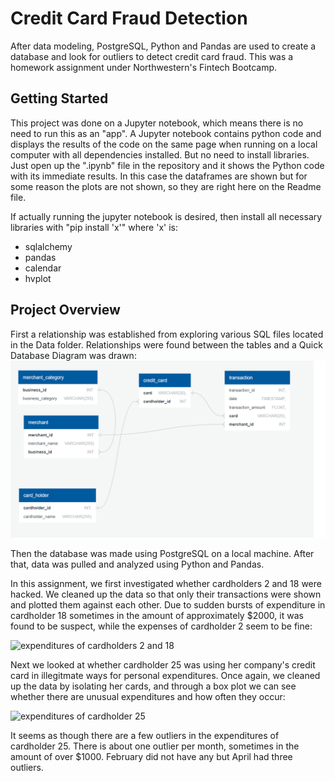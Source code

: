 # Credit Card Fraud Detection

After data modeling, PostgreSQL, Python and Pandas are used to create a database and look for outliers to detect credit card fraud. This was a homework assignment under Northwestern's Fintech Bootcamp.

## Getting Started

This project was done on a Jupyter notebook, which means there is no need to run this as an "app". A Jupyter notebook contains python code and displays the results of the code on the same page when running on a local computer with all dependencies installed. But no need to install libraries. Just open up the ".ipynb" file in the repository and it shows the Python code with its immediate results. In this case the dataframes are shown but for some reason the plots are not shown, so they are right here on the Readme file. 

If actually running the jupyter notebook is desired, then install all necessary libraries with "pip install 'x'" where 'x' is:
- sqlalchemy
- pandas
- calendar
- hvplot

## Project Overview
First a relationship was established from exploring various SQL files located in the Data folder. Relationships were found between the tables and a Quick Database Diagram was drawn:
![Quick Database Diagram](Data/QuickDBD.png)

Then the database was made using PostgreSQL on a local machine. After that, data was pulled and analyzed using Python and Pandas. 

In this assignment, we first investigated whether cardholders 2 and 18 were hacked. We cleaned up the data so that only their transactions were shown and plotted them against each other. Due to sudden bursts of expenditure in cardholder 18 sometimes in the amount of approximately $2000, it was found to be suspect, while the expenses of cardholder 2 seem to be fine:

![expenditures of cardholders 2 and 18]()

Next we looked at whether cardholder 25 was using her company's credit card in illegitmate ways for personal expenditures. Once again, we cleaned up the data by isolating her cards, and through a box plot we can see whether there are unusual expenditures and how often they occur:

![expenditures of cardholder 25]()

It seems as though there are a few outliers in the expenditures of cardholder 25. There is about one outlier per month, sometimes in the amount of over $1000. February did not have any but April had three outliers.




